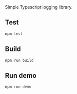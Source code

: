 Simple Typescript logging library.

## Test

```sh
npm test
```

## Build

```sh
npm run build
```

## Run demo

```sh
npm run demo
```
